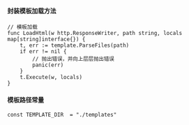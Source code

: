
#### 封装模板加载方法

```
// 模板加载
func LoadHtml(w http.ResponseWriter, path string, locals map[string]interface{}) {
	t, err := template.ParseFiles(path)
	if err != nil {
		// 抛出错误，并向上层层抛出错误
		panic(err)
	}
	t.Execute(w, locals)
}
```

#### 模板路径常量

```
const TEMPLATE_DIR  = "./templates"
```